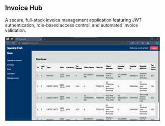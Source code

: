 ## Invoice Hub

A secure, full-stack invoice management application featuring JWT authentication, role-based access control, and automated invoice validation.

![Invoice Hub Home Screen](images/home-screen.png) 